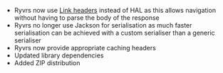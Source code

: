 * Ryvrs now use [Link headers](https://tools.ietf.org/html/rfc5988#page-6) instead of HAL as this allows navigation without having to parse the body of the response
* Ryvrs no longer use Jackson for serialisation as much faster serialisation can be achieved with a custom serialiser than a generic serialiser
* Ryvrs now provide appropriate caching headers
* Updated library dependencies
* Added ZIP distribution
